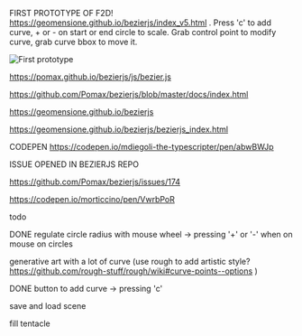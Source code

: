 FIRST PROTOTYPE OF F2D! https://geomensione.github.io/bezierjs/index_v5.html . Press 'c' to add curve, + or - on start or end circle to scale. Grab control point to modify curve, grab curve bbox to move it.

![First prototype](https://geomensione.github.io/bezierjs/img/testf2d.png)

https://pomax.github.io/bezierjs/js/bezier.js

https://github.com/Pomax/bezierjs/blob/master/docs/index.html

https://geomensione.github.io/bezierjs

https://geomensione.github.io/bezierjs/bezierjs_index.html

CODEPEN https://codepen.io/mdiegoli-the-typescripter/pen/abwBWJp

ISSUE OPENED IN BEZIERJS REPO

https://github.com/Pomax/bezierjs/issues/174

https://codepen.io/morticcino/pen/VwrbPoR

todo

DONE regulate circle radius with mouse wheel -> pressing '+' or '-' when on mouse on circles

generative art with a lot of curve (use rough to add artistic style? https://github.com/rough-stuff/rough/wiki#curve-points--options )

DONE button to add curve -> pressing 'c'

save and load scene

fill tentacle



